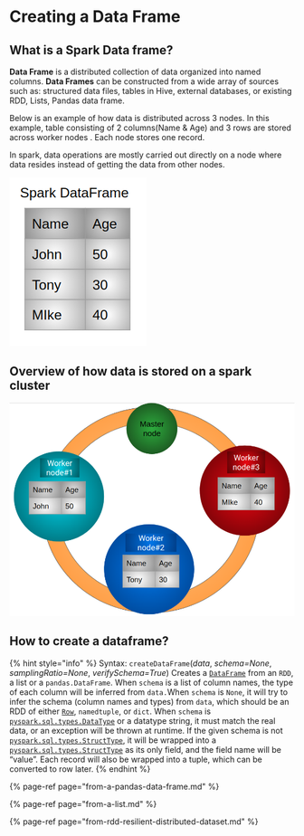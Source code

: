 # Creating a Data Frame

## What is a Spark Data frame?

**Data Frame** is a distributed collection of data organized into named columns. **Data Frames** can be constructed from a wide array of sources such as: structured data files, tables in Hive, external databases, or existing RDD, Lists, Pandas data frame.

Below is an example of how data is distributed across 3 nodes. In this example, table consisting of 2 columns\(Name & Age\) and 3 rows are stored across worker nodes .  Each node stores one record.

In spark, data operations are mostly carried out directly on a node where data resides instead of getting the data from other nodes.        

                                                                                                  

![](../.gitbook/assets/sparktable%20%282%29.png)

## Overview of how data is stored on a spark cluster



![Spark Cluster containing 3 worker nodes and a master node. Each node stores one record in this example. ](../.gitbook/assets/sparkdataframe.png)

## How to create a dataframe?

{% hint style="info" %}
Syntax:     `createDataFrame`\(_data_, _schema=None_, _samplingRatio=None_, _verifySchema=True_\)                                                                                                                                               Creates a [`DataFrame`](http://spark.apache.org/docs/latest/api/python/pyspark.sql.html?highlight=createdata#pyspark.sql.DataFrame) from an `RDD`, a list or a `pandas.DataFrame`.                                          When `schema` is a list of column names, the type of each column will be inferred from `data.`When `schema` is `None`, it will try to infer the schema \(column names and types\) from `data`, which should be an RDD of either [`Row`](http://spark.apache.org/docs/latest/api/python/pyspark.sql.html?highlight=createdata#pyspark.sql.Row), `namedtuple`, or `dict`.                                               When `schema` is [`pyspark.sql.types.DataType`](http://spark.apache.org/docs/latest/api/python/pyspark.sql.html?highlight=createdata#pyspark.sql.types.DataType) or a datatype string, it must match the real data, or an exception will be thrown at runtime.                                                                                                            If the given schema is not [`pyspark.sql.types.StructType`](http://spark.apache.org/docs/latest/api/python/pyspark.sql.html?highlight=createdata#pyspark.sql.types.StructType), it will be wrapped into a [`pyspark.sql.types.StructType`](http://spark.apache.org/docs/latest/api/python/pyspark.sql.html?highlight=createdata#pyspark.sql.types.StructType) as its only field, and the field name will be “value”. Each record will also be wrapped into a tuple, which can be converted to row later.
{% endhint %}

{% page-ref page="from-a-pandas-data-frame.md" %}

{% page-ref page="from-a-list.md" %}

{% page-ref page="from-rdd-resilient-distributed-dataset.md" %}



